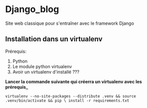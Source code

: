 # Django_blog
Site web classique pour s'entraîner avec le framework Django

## Installation dans un virtualenv
Prérequis:
1. Python
2. Le module python virtualenv
3. Avoir un virtualenv d'installé ???
 
**Lancer la commande suivante qui créerra un virtualenv avec les prérequis_**
 ```
 virtualenv --no-site-packages --distribute .venv && source .venv/bin/activate && pip \ install -r requirements.txt
 ```
    
